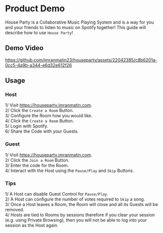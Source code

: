 # Product Demo

House Party is a Collaborative Music Playing System and is a way for you and your friends to listen to music on Spotify together! This guide will describe how to use `House Party`!

## Demo Video

https://github.com/imranmatin23/houseparty/assets/22042385/c8b6201a-0cc5-4a9b-a344-e6d32e612f26

## Usage

### Host

1/ Visit https://houseparty.imranmatin.com. \
2/ Click the `Create a Room` Button. \
3/ Configure the Room how you would like. \
4/ Click the `Create a Room` Button. \
5/ Login with Spotify. \
6/ Share the Code with your Guests.

### Guest

1/ Visit https://houseparty.imranmatin.com. \
2/ Click the `Join a Room` Button. \
3/ Enter the code for the Room. \
4/ Interact with the Host using the `Pause/Play` and `Skip` Buttons.

### Tips

1/ A Host can disable Guest Control for `Pause/Play`. \
2/ A Host can configure the number of votes required to `Skip` a song. \
3/ Once a Host leaves a Room, the Room will close and all its Guests will be removed. \
4/ Hosts are tied to Rooms by sessions therefore if you clear your session (e.g. using Private Browsing), then you will not be able to log into your session as the Host again.
